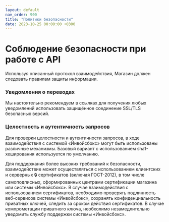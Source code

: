 ```yaml
---
layout: default
nav_order: 900
title: "Политики безопасности"
date: 2023-10-25 00:00:00 +0300
---
```


# Соблюдение безопасности при работе с API

Используя описанный протокол взаимодействия, Магазин должен следовать правилам защиты информации.

### Уведомления о переводах

Мы настоятельно рекомендуем в ссылках для получения любых уведомлений использовать защищённое соединение
SSL/TLS безопасных версий.

### Целостность и аутентичность запросов

Для проверки целостности и аутентичности запросов, в ходе взаимодействия с системой «Инвойсбокс»
могут быть использованы различные механизмы. Базовый вариант с использованием sha1-хеширования используется
по умолчанию.

Для поддержания более высоких требований к безопасности, взаимодействие может осуществляться
с использованием клиентских и серверных 🔒 сертификатов (включая ГОСТ-2012), в том числе самоподписных,
сформированных центрами сертификации магазина или системы «Инвойсбокс». В случае взаимодействия с использованием
сертификатов, необходимо проверять подлинность веб-сервисов системы «Инвойсбокс», сохранять конфиденциальность
приватных ключей, следить за сроком действия сертификатов. В случае компрометации приватного ключа, необхолимо незамедлительно
уведомить службу поддержки системы «Инвойсбокс».